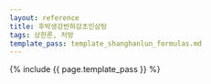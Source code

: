 ```yaml
---
layout: reference
title: 후박생강반하감초인삼탕
tags: 상한론, 처방
template_pass: template_shanghanlun_formulas.md
---
```



{% include {{ page.template_pass }} %}